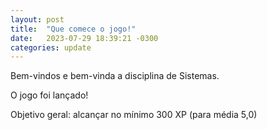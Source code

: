 ```yaml
---
layout: post
title:  "Que comece o jogo!"
date:   2023-07-29 18:39:21 -0300
categories: update
---
```

Bem-vindos e bem-vinda a disciplina de Sistemas.

O jogo foi lançado!

Objetivo geral: alcançar no mínimo 300 XP (para média 5,0)
